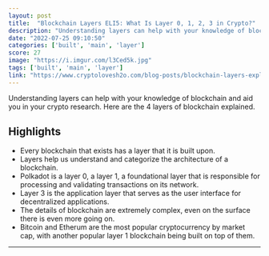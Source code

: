 ```yaml
---
layout: post
title:  "Blockchain Layers ELI5: What Is Layer 0, 1, 2, 3 in Crypto?"
description: "Understanding layers can help with your knowledge of blockchain and aid you in your crypto research. Here are the 4 layers of blockchain explained."
date: "2022-07-25 09:10:50"
categories: ['built', 'main', 'layer']
score: 27
image: "https://i.imgur.com/l3Ced5k.jpg"
tags: ['built', 'main', 'layer']
link: "https://www.cryptolovesh2o.com/blog-posts/blockchain-layers-explained-what-is-layer-0-1-2-3-in-crypto"
---
```


Understanding layers can help with your knowledge of blockchain and aid you in your crypto research. Here are the 4 layers of blockchain explained.

## Highlights

- Every blockchain that exists has a layer that it is built upon.
- Layers help us understand and categorize the architecture of a blockchain.
- Polkadot is a layer 0, a layer 1, a foundational layer that is responsible for processing and validating transactions on its network.
- Layer 3 is the application layer that serves as the user interface for decentralized applications.
- The details of blockchain are extremely complex, even on the surface there is even more going on.
- Bitcoin and Etherum are the most popular cryptocurrency by market cap, with another popular layer 1 blockchain being built on top of them.

---
